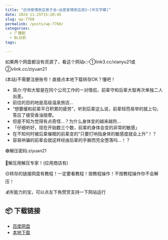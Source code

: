 ```yaml
---
title: "白领爱情旅店男子会~出差爱情旅店游2~[中文字幕]"
date: 2024-11-25T15:20:45
slug: wp-7760
permalink: /posts/wp-7760/
categories:
  - 广播剧
  - BL日抓
tags:

---
```


如果两个网盘都没有资源了，看这个网站👉①link3.cc/xianyu21或②vlink.cc/ziyuan21

(本站)不需要注册账号！直接点本地下载转存OK？懂吧！

*   简介:守和大智是在同个公司工作的一对情侣，前辈守和后辈大智再次单独二人出差。
*   前往的目的地是高级温泉旅店…
*   “想要缓和前辈平日积累的疲劳”，听到后辈这么说，前辈轻而易举的就上勾，答应了接受香油按摩。
*   但是不知为觉得有点奇怪…？为什么身体变的越来越热…
*   「仔细听好，现在开始数三个数，前辈的身体会变的非常的敏感」
*   在不知何时被后辈催眠的前辈变的“只要打响指身体的敏感度就会上升”！？
*   容易哄骗的前辈会就这样经由后辈的手腕而完全堕落吗…！？

🟢解压密码:ziyuan21

🔵解压用解压专家！(应用商店有)

🟡转存的链接网盘有教程！一定要看教程！按教程操作！不按教程操作你不会解压！

💰🈶能力的宝，可以点左下角赞赏支持一下网站运行

## 📦 下载链接
- [百度网盘](https://blziyuan21.com/pay-download/7760?key=ddf6b0b384&down_id=0)
- [本地下载](https://blziyuan21.com/pay-download/7760?key=ddf6b0b384&down_id=1)

